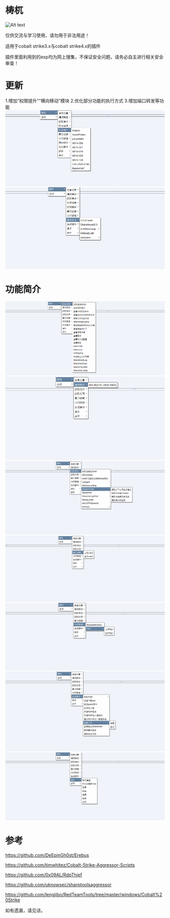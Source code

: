 # 梼杌
![Alt text](https://github.com/pandasec888/taowu-cobalt-strike/blob/master/img/timg.jpg)

仅供交流与学习使用，请勿用于非法用途！

适用于cobalt strike3.x与cobalt strike4.x的插件

插件里面利用到的exp均为网上搜集，不保证安全问题，请务必自主进行相关安全审查！
# 更新
1.增加“权限提升”“横向移动”模块
2.优化部分功能的执行方式
3.增加端口转发等功能
![](img/qx.png)
![](img/hx.png)
# 功能简介
![](img/xx.png)
![](img/ld.png)
![](img/pz.png)
![](img/bp.png)
![](img/nw.png)
![](img/xt.png)
![](img/yl.png)

# 参考
https://github.com/DeEpinGh0st/Erebus

https://github.com/timwhitez/Cobalt-Strike-Aggressor-Scripts

https://github.com/0x09AL/RdpThief

https://github.com/uknowsec/sharptoolsaggressor

https://github.com/lengjibo/RedTeamTools/tree/master/windows/Cobalt%20Strike

如有遗漏，请见谅。
